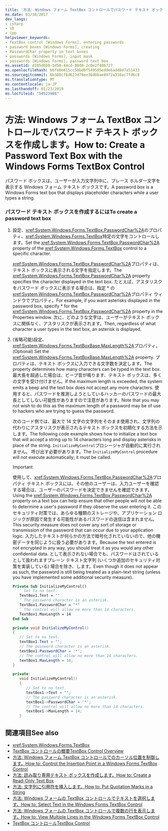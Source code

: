 ```yaml
---
title: '方法: Windows フォーム TextBox コントロールでパスワード テキスト ボックスを作成します。'
ms.date: 03/30/2017
dev_langs:
- csharp
- vb
- cpp
helpviewer_keywords:
- TextBox control [Windows Forms], entering passwords
- password boxes [Windows Forms], creating
- PasswordChar property in text boxes
- passwords [Windows Forms], input mask
- passwords [Windows Forms], password text box
ms.assetid: d105d6b9-3d50-44cd-80d8-2c0e2f486727
ms.openlocfilehash: b6fe0e615cc5bbd0f549505ed9e6add8d7a51433
ms.sourcegitcommit: 6b308cf6d627d78ee36dbbae8972a310ac7fd6c8
ms.translationtype: MT
ms.contentlocale: ja-JP
ms.lasthandoff: 01/23/2019
ms.locfileid: "54523988"
---
```

# <a name="how-to-create-a-password-text-box-with-the-windows-forms-textbox-control"></a><span data-ttu-id="1dca1-102">方法: Windows フォーム TextBox コントロールでパスワード テキスト ボックスを作成します。</span><span class="sxs-lookup"><span data-stu-id="1dca1-102">How to: Create a Password Text Box with the Windows Forms TextBox Control</span></span>
<span data-ttu-id="1dca1-103">パスワード ボックスは、ユーザーが入力文字列中に、プレース ホルダー文字を表示する Windows フォーム テキスト ボックスです。</span><span class="sxs-lookup"><span data-stu-id="1dca1-103">A password box is a Windows Forms text box that displays placeholder characters while a user types a string.</span></span>  
  
### <a name="to-create-a-password-text-box"></a><span data-ttu-id="1dca1-104">パスワード テキスト ボックスを作成するには</span><span class="sxs-lookup"><span data-stu-id="1dca1-104">To create a password text box</span></span>  
  
1.  <span data-ttu-id="1dca1-105">設定、<xref:System.Windows.Forms.TextBox.PasswordChar%2A>のプロパティ、<xref:System.Windows.Forms.TextBox>特定の文字をコントロールします。</span><span class="sxs-lookup"><span data-stu-id="1dca1-105">Set the <xref:System.Windows.Forms.TextBox.PasswordChar%2A> property of the <xref:System.Windows.Forms.TextBox> control to a specific character.</span></span>  
  
     <span data-ttu-id="1dca1-106"><xref:System.Windows.Forms.TextBox.PasswordChar%2A>プロパティは、テキスト ボックスに表示される文字を指定します。</span><span class="sxs-lookup"><span data-stu-id="1dca1-106">The <xref:System.Windows.Forms.TextBox.PasswordChar%2A> property specifies the character displayed in the text box.</span></span> <span data-ttu-id="1dca1-107">たとえば、アスタリスクをパスワード ボックスに表示する場合は、指定 \* の<xref:System.Windows.Forms.TextBox.PasswordChar%2A>プロパティ ウィンドウでプロパティ。</span><span class="sxs-lookup"><span data-stu-id="1dca1-107">For example, if you want asterisks displayed in the password box, specify \* for the <xref:System.Windows.Forms.TextBox.PasswordChar%2A> property in the Properties window.</span></span> <span data-ttu-id="1dca1-108">次に、どのような文字は、ユーザーがテキスト ボックスに関係なく、アスタリスクが表示されます。</span><span class="sxs-lookup"><span data-stu-id="1dca1-108">Then, regardless of what character a user types in the text box, an asterisk is displayed.</span></span>  
  
2.  <span data-ttu-id="1dca1-109">(省略可能)設定、<xref:System.Windows.Forms.TextBoxBase.MaxLength%2A>プロパティ。</span><span class="sxs-lookup"><span data-stu-id="1dca1-109">(Optional) Set the <xref:System.Windows.Forms.TextBoxBase.MaxLength%2A> property.</span></span> <span data-ttu-id="1dca1-110">プロパティは、テキスト ボックスに入力できる文字数を決定します。</span><span class="sxs-lookup"><span data-stu-id="1dca1-110">The property determines how many characters can be typed in the text box.</span></span> <span data-ttu-id="1dca1-111">最大長を超過した場合は、ビープ音が鳴ります、テキスト ボックスは、多くの文字を受け付けません。</span><span class="sxs-lookup"><span data-stu-id="1dca1-111">If the maximum length is exceeded, the system emits a beep and the text box does not accept any more characters.</span></span> <span data-ttu-id="1dca1-112">使用すると、パスワードを推測しようとしているハッカーのパスワードの最大長としてしない可能性がありますので注意があります。</span><span class="sxs-lookup"><span data-stu-id="1dca1-112">Note that you may not wish to do this as the maximum length of a password may be of use to hackers who are trying to guess the password.</span></span>  
  
     <span data-ttu-id="1dca1-113">次のコード例では、最大で 14 文字の文字列をそのまま使用され、文字列の代わりにアスタリスクが表示されるテキスト ボックスを初期化する方法を示します。</span><span class="sxs-lookup"><span data-stu-id="1dca1-113">The following code example shows how to initialize a text box that will accept a string up to 14 characters long and display asterisks in place of the string.</span></span> <span data-ttu-id="1dca1-114">`InitializeMyControl`プロシージャが自動的に実行されません。 呼び出す必要があります。</span><span class="sxs-lookup"><span data-stu-id="1dca1-114">The `InitializeMyControl` procedure will not execute automatically; it must be called.</span></span>  
  
    > [!IMPORTANT]
    >  <span data-ttu-id="1dca1-115">使用して、<xref:System.Windows.Forms.TextBox.PasswordChar%2A>プロパティ テキスト ボックスには、その他のユーザーは、入力ユーザーを確認する場合は、ユーザーのパスワードを決定できませんを確認できます。</span><span class="sxs-lookup"><span data-stu-id="1dca1-115">Using the <xref:System.Windows.Forms.TextBox.PasswordChar%2A> property on a text box can help ensure that other people will not be able to determine a user's password if they observe the user entering it.</span></span> <span data-ttu-id="1dca1-116">このセキュリティ対策では、あらゆる種類のストレージや、アプリケーション ロジックが原因で発生する可能性があるパスワードの送信は含まれません。</span><span class="sxs-lookup"><span data-stu-id="1dca1-116">This security measure does not cover any sort of storage or transmission of the password that can occur due to your application logic.</span></span> <span data-ttu-id="1dca1-117">入力したテキストが何らかの方法で暗号化されていないので、他の機密データを同じように扱う必要があります。</span><span class="sxs-lookup"><span data-stu-id="1dca1-117">Because the text entered is not encrypted in any way, you should treat it as you would any other confidential data.</span></span> <span data-ttu-id="1dca1-118">として表示されない場合でも、パスワードはされているとして扱われますプレーン テキスト文字列 (いくつか追加のセキュリティ対策を実装している) 場合を除き、します。</span><span class="sxs-lookup"><span data-stu-id="1dca1-118">Even though it does not appear as such, the password is still being treated as a plain-text string (unless you have implemented some additional security measure).</span></span>  
  
    ```vb  
    Private Sub InitializeMyControl()  
       ' Set to no text.  
       TextBox1.Text = ""  
       ' The password character is an asterisk.  
       TextBox1.PasswordChar = "*"  
       ' The control will allow no more than 14 characters.  
       TextBox1.MaxLength = 14  
    End Sub  
    ```  
  
    ```csharp  
    private void InitializeMyControl()  
    {  
       // Set to no text.  
       textBox1.Text = "";  
       // The password character is an asterisk.  
       textBox1.PasswordChar = '*';  
       // The control will allow no more than 14 characters.  
       textBox1.MaxLength = 14;  
    }  
    ```  
  
    ```cpp  
    private:  
       void InitializeMyControl()  
       {  
          // Set to no text.  
          textBox1->Text = "";  
          // The password character is an asterisk.  
          textBox1->PasswordChar = '*';  
          // The control will allow no more than 14 characters.  
          textBox1->MaxLength = 14;  
       }  
    ```  
  
## <a name="see-also"></a><span data-ttu-id="1dca1-119">関連項目</span><span class="sxs-lookup"><span data-stu-id="1dca1-119">See also</span></span>
- <xref:System.Windows.Forms.TextBox>
- [<span data-ttu-id="1dca1-120">TextBox コントロールの概要</span><span class="sxs-lookup"><span data-stu-id="1dca1-120">TextBox Control Overview</span></span>](../../../../docs/framework/winforms/controls/textbox-control-overview-windows-forms.md)
- [<span data-ttu-id="1dca1-121">方法: Windows フォーム TextBox コントロールでのカーソル位置を制御します。</span><span class="sxs-lookup"><span data-stu-id="1dca1-121">How to: Control the Insertion Point in a Windows Forms TextBox Control</span></span>](../../../../docs/framework/winforms/controls/how-to-control-the-insertion-point-in-a-windows-forms-textbox-control.md)
- [<span data-ttu-id="1dca1-122">方法: 読み取り専用テキスト ボックスを作成します。</span><span class="sxs-lookup"><span data-stu-id="1dca1-122">How to: Create a Read-Only Text Box</span></span>](../../../../docs/framework/winforms/controls/how-to-create-a-read-only-text-box-windows-forms.md)
- [<span data-ttu-id="1dca1-123">方法: 文字列に引用符を挿入します。</span><span class="sxs-lookup"><span data-stu-id="1dca1-123">How to: Put Quotation Marks in a String</span></span>](../../../../docs/framework/winforms/controls/how-to-put-quotation-marks-in-a-string-windows-forms.md)
- [<span data-ttu-id="1dca1-124">方法: Windows フォームの TextBox コントロールでテキストを選択します。</span><span class="sxs-lookup"><span data-stu-id="1dca1-124">How to: Select Text in the Windows Forms TextBox Control</span></span>](../../../../docs/framework/winforms/controls/how-to-select-text-in-the-windows-forms-textbox-control.md)
- [<span data-ttu-id="1dca1-125">方法: Windows フォームの TextBox コントロールで複数の行を表示します。</span><span class="sxs-lookup"><span data-stu-id="1dca1-125">How to: View Multiple Lines in the Windows Forms TextBox Control</span></span>](../../../../docs/framework/winforms/controls/how-to-view-multiple-lines-in-the-windows-forms-textbox-control.md)
- [<span data-ttu-id="1dca1-126">TextBox コントロール</span><span class="sxs-lookup"><span data-stu-id="1dca1-126">TextBox Control</span></span>](../../../../docs/framework/winforms/controls/textbox-control-windows-forms.md)
